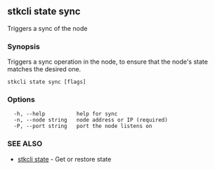 ## stkcli state sync

Triggers a sync of the node

### Synopsis

Triggers a sync operation in the node, to ensure that the node's state matches the desired one.


```
stkcli state sync [flags]
```

### Options

```
  -h, --help          help for sync
  -n, --node string   node address or IP (required)
  -P, --port string   port the node listens on
```

### SEE ALSO

* [stkcli state](stkcli_state.md)	 - Get or restore state

